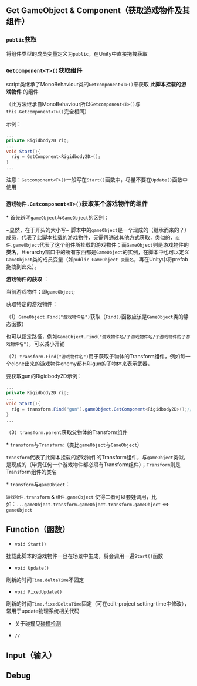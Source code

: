 ## Get GameObject & Component（获取游戏物件及其组件） 

### `public`获取 

将组件类型的成员变量定义为`public`，在Unity中直接拖拽获取 

### `Getcomponent<T>()`获取组件 

script类继承了MonoBehaviour类的`Getcomponent<T>()`来获取 **此脚本挂载的游戏物件** 的组件 

（此方法继承自MonoBehaviour所以`Getcomponent<T>()`与`this.Getcomponent<T>()`完全相同）

示例： 

```C#
...
private Rigidbody2D rig;
...
void Start(){
  rig = GetComponent<Rigidbody2D>();
}
...
``` 

注意：`Getcomponent<T>()`一般写在`Start()`函数中，尽量不要在`Update()`函数中使用 

### `游戏物件.Getcomponent<T>()`获取某个游戏物件的组件 

\* 首先辨明`gameObject`与`GameObject`的区别： 

  ~显然，在于开头的大小写~ 脚本中的`gameObject`是一个现成的（继承而来的？）成员，代表了此脚本挂载的游戏物件，无需再通过其他方式获取，类似的，`组件.gameObject`代表了这个组件所挂载的游戏物件；而`GameObject`则是游戏物件的**类名**，Hierarchy窗口中的所有东西都是`GameObject`的实例，在脚本中也可以定义`GameObject`类的成员变量（如`public GameObject 变量名`，再在Unity中将prefab拖拽到此处）。 

 **游戏物件的获取** ： 

当前游戏物件：即`gameObject`; 

获取特定的游戏物件： 

（1）`GameObject.Find("游戏物件名")`获取（`Find()`函数应该是`GameObject`类的静态函数） 

也可以指定路径，例如`GameObject.Find("游戏物件名/子游戏物件名/子游戏物件的子游戏物件名")`，可以减小开销 

（2）`transform.Find("游戏物件名")`用于获取子物体的Transform组件，例如每一个clone出来的游戏物件enemy都有叫gun的子物体来表示武器， 

要获取gun的Rigidbody2D示例：

```C#
...
private Rigidbody2D rig;
...
void Start(){
  rig = transform.Find("gun").gameObject.GetComponent<Rigidbody2D>();//transform.Find("gun")获取了gun的Transform组件
}
...
``` 

（3）`transform.parent`获取父物体的Transform组件 

 \* `transform`与`Transform`:（类比`gameObject`与`GameObject`）  
 
 `transform`代表了此脚本挂载的游戏物件的Transform组件，与`gameObject`类似，是现成的（毕竟任何一个游戏物件都必须有Transform组件）；`Transform`则是Transform组件的类名
  
 \* `transform`与`gameObject`：
  
`游戏物件.transform` & `组件.gameObject` 使得二者可以套娃调用，比如：`...gameObject.transform.gameObject.transform.gameObject` <=> `gameObject`

## Function（函数） 

- `void Start()` 

挂载此脚本的游戏物件一旦在场景中生成，将会调用一遍`Start()`函数 

- `void Update()` 

刷新的时间`Time.deltaTime`不固定 

- `void FixedUpdate()` 

刷新的时间`Time.fixedDeltaTime`固定（可在edit-project setting-time中修改），常用于update物理系统相关代码 

- 关于碰撞见[碰撞检测]() 

- `//`
## Input（输入） 

## Debug 
